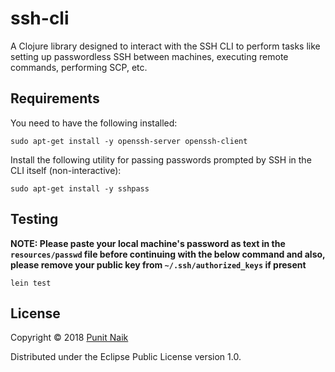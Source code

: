 # ssh-cli

A Clojure library designed to interact with the SSH CLI to perform tasks like setting up passwordless SSH between machines, executing remote commands, performing SCP, etc.

## Requirements

You need to have the following installed:

```
sudo apt-get install -y openssh-server openssh-client
```

Install the following utility for passing passwords prompted by SSH in the CLI itself (non-interactive):

```
sudo apt-get install -y sshpass
```

## Testing

**NOTE: Please paste your local machine's password as text in the `resources/passwd` file before continuing with the below command and also, please remove your public key from `~/.ssh/authorized_keys` if present**

```
lein test
```

## License

Copyright © 2018 [Punit Naik](https://github.com/punit-naik)

Distributed under the Eclipse Public License version 1.0.
